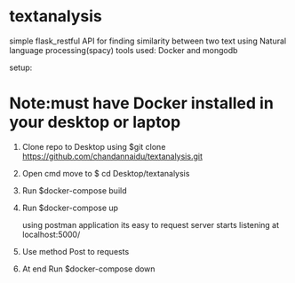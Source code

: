 # textanalysis
simple flask_restful API for finding similarity between two text using Natural language processing(spacy)
tools used:
       Docker and mongodb

setup:
# Note:must have Docker installed in your desktop or laptop

 1) Clone repo to Desktop using $git clone https://github.com/chandannaidu/textanalysis.git
 2) Open cmd move to $ cd Desktop/textanalysis
 3) Run $docker-compose build 
 4) Run $docker-compose up
    
    using postman application its easy to request
    server starts listening at localhost:5000/
    
 5) Use method Post to requests 
 6) At end Run $docker-compose down 
